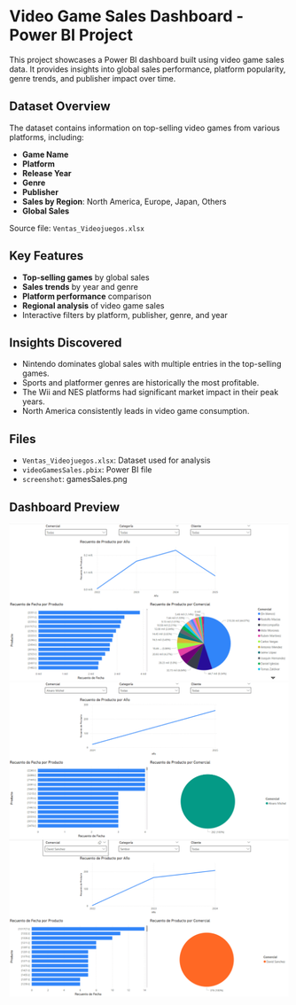 # Video Game Sales Dashboard - Power BI Project

This project showcases a Power BI dashboard built using video game sales data. It provides insights into global sales performance, platform popularity, genre trends, and publisher impact over time.

## Dataset Overview

The dataset contains information on top-selling video games from various platforms, including:

- **Game Name**
- **Platform**
- **Release Year**
- **Genre**
- **Publisher**
- **Sales by Region**: North America, Europe, Japan, Others
- **Global Sales**

Source file: `Ventas_Videojuegos.xlsx`

## Key Features

- **Top-selling games** by global sales
- **Sales trends** by year and genre
- **Platform performance** comparison
- **Regional analysis** of video game sales
- Interactive filters by platform, publisher, genre, and year

## Insights Discovered

- Nintendo dominates global sales with multiple entries in the top-selling games.
- Sports and platformer genres are historically the most profitable.
- The Wii and NES platforms had significant market impact in their peak years.
- North America consistently leads in video game consumption.


## Files

- `Ventas_Videojuegos.xlsx`: Dataset used for analysis
- `videoGamesSales.pbix`: Power BI file
- `screenshot`: gamesSales.png

## Dashboard Preview
![Preview](screenshots/salesReport1.png)
![Preview](screenshots/salesReport2.png)
![Preview](screenshots/salesReport3.png)
